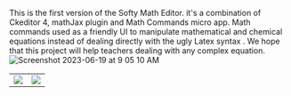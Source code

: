 This is the first version of the Softy Math Editor. 
it's a combination of Ckeditor 4, mathJax plugin and Math Commands micro app.
Math commands used as a friendly UI to manipulate mathematical and chemical equations instead of dealing directly with the ugly Latex syntax . 
We hope that this project will help teachers dealing with any complex equation.
![Screenshot 2023-06-19 at 9 05 10 AM](https://github.com/nawfelsekrafi/ckEditorMath/assets/48069841/c04aa89f-14fa-45f3-b599-6f39b7cbf74b)
<table>
  <tr>
    <td valign="top"><img src="https://github.com/nawfelsekrafi/ckEditorMath/assets/48069841/a1dc8682-5823-435d-a346-87a534375260"/></td>
</td>
    <td valign="top"><img src="https://github.com/nawfelsekrafi/ckEditorMath/assets/48069841/0aac1049-66ce-4dc9-b373-94a2dda40a89"/></td>
  </tr>
</table>
